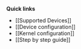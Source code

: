**Quick links**
* [[Supported Devices]]
* [[Device configuration]]
* [[Kernel configuration]]
* [[Step by step guide]]